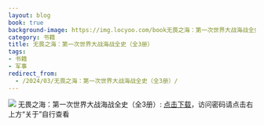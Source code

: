 ```yaml
---
layout: blog
book: true
background-image: https://img.locyoo.com/book无畏之海：第一次世界大战海战全史（全3册）.jpg
category: 书籍
title: 无畏之海：第一次世界大战海战全史（全3册）
tags:
- 书籍
- 军事
redirect_from:
  - /2024/03/无畏之海：第一次世界大战海战全史（全3册）/
---
```

![](https://img.locyoo.com/book无畏之海：第一次世界大战海战全史（全3册）.jpg)
无畏之海：第一次世界大战海战全史（全3册）: <a name = "ref1" href="https://url18.ctfile.com/f/50983618-1253432368-79453b?p=3619">点击下载</a>，访问密码请点击右上方“关于”自行查看